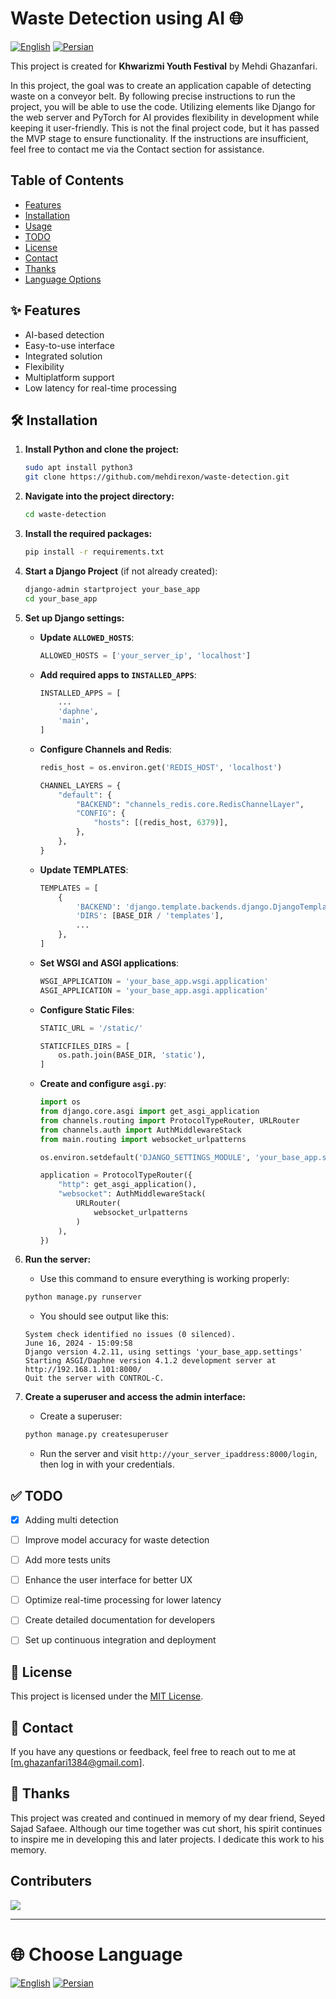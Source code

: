 # Waste Detection using AI 🌐

[![English](https://img.shields.io/badge/Language-English-blue)](README.md) [![Persian](https://img.shields.io/badge/Language-Persian-green)](README.fa.md)

This project is created for **Khwarizmi Youth Festival** by Mehdi Ghazanfari.

In this project, the goal was to create an application capable of detecting waste on a conveyor belt. By following precise instructions to run the project, you will be able to use the code. Utilizing elements like Django for the web server and PyTorch for AI provides flexibility in development while keeping it user-friendly. This is not the final project code, but it has passed the MVP stage to ensure functionality. If the instructions are insufficient, feel free to contact me via the Contact section for assistance.

## Table of Contents

- [Features](#-features)
- [Installation](#️-installation)
- [Usage](#-usage)
- [TODO](#-todo)
- [License](#-license)
- [Contact](#-contact)
- [Thanks](#-thanks)
- [Language Options](#-choose-language)

## ✨ Features

- AI-based detection
- Easy-to-use interface
- Integrated solution
- Flexibility
- Multiplatform support
- Low latency for real-time processing

## 🛠️ Installation

1. **Install Python and clone the project:**
    ```bash
    sudo apt install python3
    git clone https://github.com/mehdirexon/waste-detection.git
    ```

2. **Navigate into the project directory:**
    ```bash
    cd waste-detection
    ```

3. **Install the required packages:**
    ```bash
    pip install -r requirements.txt
    ```

4. **Start a Django Project** (if not already created):
    ```bash
    django-admin startproject your_base_app
    cd your_base_app
    ```

5. **Set up Django settings:**

    - **Update `ALLOWED_HOSTS`**:
        ```python
        ALLOWED_HOSTS = ['your_server_ip', 'localhost']
        ```

    - **Add required apps to `INSTALLED_APPS`**:
        ```python
        INSTALLED_APPS = [
            ...
            'daphne',
            'main',
        ]
        ```

    - **Configure Channels and Redis**:
        ```python
        redis_host = os.environ.get('REDIS_HOST', 'localhost')

        CHANNEL_LAYERS = {
            "default": {
                "BACKEND": "channels_redis.core.RedisChannelLayer",
                "CONFIG": {
                    "hosts": [(redis_host, 6379)],
                },
            },
        }
        ```

    - **Update TEMPLATES**:
        ```python
        TEMPLATES = [
            {
                'BACKEND': 'django.template.backends.django.DjangoTemplates',
                'DIRS': [BASE_DIR / 'templates'],
                ...
            },
        ]
        ```

    - **Set WSGI and ASGI applications**:
        ```python
        WSGI_APPLICATION = 'your_base_app.wsgi.application'
        ASGI_APPLICATION = 'your_base_app.asgi.application'
        ```

    - **Configure Static Files**:
        ```python
        STATIC_URL = '/static/'

        STATICFILES_DIRS = [
            os.path.join(BASE_DIR, 'static'),
        ]
        ```

    - **Create and configure `asgi.py`**:
        ```python
        import os
        from django.core.asgi import get_asgi_application
        from channels.routing import ProtocolTypeRouter, URLRouter
        from channels.auth import AuthMiddlewareStack
        from main.routing import websocket_urlpatterns

        os.environ.setdefault('DJANGO_SETTINGS_MODULE', 'your_base_app.settings')

        application = ProtocolTypeRouter({
            "http": get_asgi_application(),
            "websocket": AuthMiddlewareStack(
                URLRouter(
                    websocket_urlpatterns
                )
            ),
        })
        ```

6. **Run the server:**
    - Use this command to ensure everything is working properly:
    ```bash
    python manage.py runserver
    ```
    - You should see output like this:
    ```
    System check identified no issues (0 silenced).
    June 16, 2024 - 15:09:58
    Django version 4.2.11, using settings 'your_base_app.settings'
    Starting ASGI/Daphne version 4.1.2 development server at http://192.168.1.101:8000/
    Quit the server with CONTROL-C.
    ```

7. **Create a superuser and access the admin interface:**
    - Create a superuser:
    ```bash
    python manage.py createsuperuser
    ```
    - Run the server and visit `http://your_server_ipaddress:8000/login`, then log in with your credentials.

## ✅ TODO

- [X] Adding multi detection
- [ ] Improve model accuracy for waste detection
- [ ] Add more tests units
- [ ] Enhance the user interface for better UX
- [ ] Optimize real-time processing for lower latency
- [ ] Create detailed documentation for developers
- [ ] Set up continuous integration and deployment


## 📜 License

This project is licensed under the [MIT License](LICENSE).

## 📧 Contact

If you have any questions or feedback, feel free to reach out to me at [m.ghazanfari1384@gmail.com].

## 🙏 Thanks

This project was created and continued in memory of my dear friend, Seyed Sajad Safaee. Although our time together was cut short, his spirit continues to inspire me in developing this and later projects. I dedicate this work to his memory.

## Contributers
<a href="https://github.com/mehdirexon/">
  <img src="https://contrib.rocks/image?repo=mehdirexon/waste-detection" />
</a>


---

# 🌐 Choose Language

[![English](https://img.shields.io/badge/Language-English-blue)](README.md) [![Persian](https://img.shields.io/badge/Language-Persian-green)](README.fa.md)
